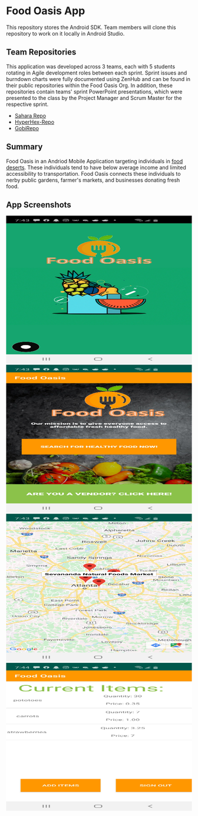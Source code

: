 # Food Oasis App
This repository stores the Android SDK. Team members will clone this repository to work on it locally in Android Studio.

## Team Repositories
This application was developed across 3 teams, each with 5 students rotating in Agile development roles between each sprint. Sprint issues and burndown charts were fully documented using ZenHub and can be found in their public repositories within the Food Oasis Org. In addition, these repositories contain teams' sprint PowerPoint presentations, which were presented to the class by the Project Manager and Scrum Master for the respective sprint.

- [Sahara Repo](https://github.com/Food-Oasis/Sahara-Repo)
- [HyperHex-Repo](https://github.com/Food-Oasis/HyperHex-Repo)
- [GobiRepo](https://github.com/Food-Oasis/GobiRepo)


## Summary
Food Oasis in an Andriod Mobile Application targeting individuals in [food deserts](https://www.google.com/search?sxsrf=ACYBGNTV-RoaQybNaSHsMWyGX-Ek6m8zWA%3A1578703141507&ei=JRkZXq3HHua8ggfB7J_ABw&q=food+desert&oq=food+deset&gs_l=psy-ab.3...0.0..7183...0.0..0.0.0.......0......gws-wiz.UmNS9FqhJac&ved=0ahUKEwjt7dG_p_rmAhVmnuAKHUH2B3gQ4dUDCAs&uact=5). These individuals tend to have below average income and limited accessibility to transportation. Food Oasis connects these individuals to nerby public gardens, farmer's markets, and businesses donating fresh food.

## App Screenshots

<img src="https://github.com/Food-Oasis/Sahara-Repo/blob/master/Media%20and%20Figures/Screenshot_20200110-194309_Food%20Oasis.jpg" height="400" style="width:200%" /> <img src="https://github.com/Food-Oasis/Sahara-Repo/blob/master/Media%20and%20Figures/Screenshot_20200110-194315_Food%20Oasis.jpg" height="400" style="width:200%"/> <img src="https://github.com/Food-Oasis/Sahara-Repo/blob/master/Media%20and%20Figures/Screenshot_20200110-194332_Food%20Oasis.jpg" height="400" style="width:200%"/> <img src="https://github.com/Food-Oasis/Sahara-Repo/blob/master/Media%20and%20Figures/Screenshot_20200110-194436_Food%20Oasis.jpg" height="400" style="width:200%"/>
